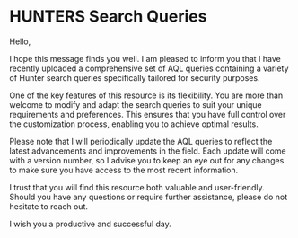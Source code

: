 # HUNTERS Search Queries

Hello,

I hope this message finds you well. I am pleased to inform you that I have recently uploaded a comprehensive set of AQL queries containing a variety of Hunter search queries specifically tailored for security purposes.

One of the key features of this resource is its flexibility. You are more than welcome to modify and adapt the search queries to suit your unique requirements and preferences. This ensures that you have full control over the customization process, enabling you to achieve optimal results.

Please note that I will periodically update the AQL queries to reflect the latest advancements and improvements in the field. Each update will come with a version number, so I advise you to keep an eye out for any changes to make sure you have access to the most recent information.

I trust that you will find this resource both valuable and user-friendly. Should you have any questions or require further assistance, please do not hesitate to reach out.

I wish you a productive and successful day.
